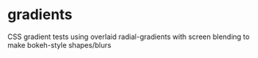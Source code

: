 # gradients
CSS gradient tests using overlaid radial-gradients with screen blending to make bokeh-style shapes/blurs
